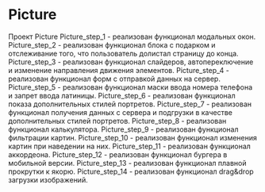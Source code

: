 # Picture

Проект Picture
Picture_step_1 - реализован функционал модальных окон.
Picture_step_2 - реализован функционал блока с подарком и отслеживание того, что пользователь долистал страницу до конца.
Picture_step_3 - реализован функционал слайдеров, автопереключение и изменение направления движения элементов.
Picture_step_4 - реализован функционал форм с отправкой данных на сервер.
Picture_step_5 - реализован функционал маски ввода номера телефона и запрет ввода латиницы.
Picture_step_6 - реализован функционал показа дополнительных стилей портретов.
Picture_step_7 - реализован функционал получения данных с сервера и подгрузки в качестве дополнительных стилей портретов.
Picture_step_8 - реализован функционал калькулятора.
Picture_step_9 - реализован функционал фильтрации картин.
Picture_step_10 - реализован функционал изменения картин при наведении на них.
Picture_step_11 - реализован функционал аккордеона.
Picture_step_12 - реализован функционал бургера в мобильной версии.
Picture_step_13 - реализован функционал плавной прокрутки к якорю.
Picture_step_14 - реализован функционал drag&drop загрузки изображений.
